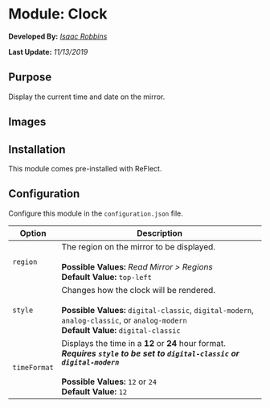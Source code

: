 # Module: Clock

**Developed By:** *[Isaac Robbins](https://github.com/MeAwesome)*

**Last Update:** *11/13/2019*

## Purpose

Display the current time and date on the mirror.

## Images



## Installation

This module comes pre-installed with ReFlect.

## Configuration

Configure this module in the `configuration.json` file.

| Option       | Description
| ------------ | ------
| `region`     | The region on the mirror to be displayed. <br><br> **Possible Values:** *Read Mirror > Regions* <br> **Default Value:** `top-left`
| `style`      | Changes how the clock will be rendered. <br><br> **Possible Values:** `digital-classic`, `digital-modern`, `analog-classic`, or `analog-modern` <br> **Default Value:** `digital-classic`
| `timeFormat` | Displays the time in a **12** or **24** hour format. ***Requires `style` to be set to `digital-classic` or `digital-modern`*** <br><br> **Possible Values:** `12` or `24` <br> **Default Value:** `12`

##
